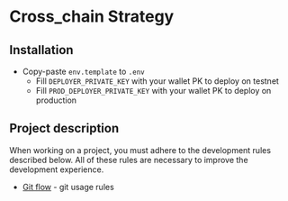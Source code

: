# Cross_chain Strategy
## Installation
* Copy-paste `env.template` to `.env`
  * Fill `DEPLOYER_PRIVATE_KEY` with your wallet PK to deploy on testnet
  * Fill `PROD_DEPLOYER_PRIVATE_KEY` with your wallet PK to deploy on production

## Project description
When working on a project, you must adhere to the development rules described below.
All of these rules are necessary to improve the development experience.

- [Git flow](./docs/git-flow.md) - git usage rules
